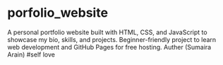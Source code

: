# porfolio_website
A personal portfolio website built with HTML, CSS, and JavaScript to showcase my bio, skills, and projects. Beginner-friendly project to learn web development and GitHub Pages for free hosting.
Auther (Sumaira Arain)
#self love

